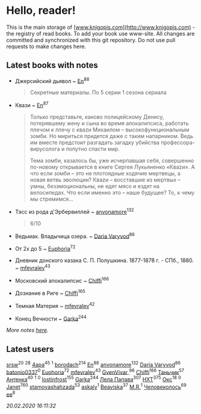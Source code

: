 # Hello, reader!
This is the main storage of [www.knigopis.com](http://www.knigopis.com) - the registry of read books.
To add your book use www-site. All changes are committed and synchronized with this git repository.
Do not use pull requests to make changes here.


## Latest books with notes
* Джерсийский дьявол ~ [En](users/333/333646551-vkontakte)<sup>88</sup>
    > Секретные материалы. По 5 серии 1 сезона сериала

* Квази ~ [En](users/333/333646551-vkontakte)<sup>87</sup>
    > Только представьте, каково полицейскому Денису, потерявшему жену и сына во время апокалипсиса, работать плечом к плечу с кваzи Михаилом – высокофункциональным зомби. Но мириться придется даже с таким напарником. Ведь им вместе предстоит разгадать загадку убийства профессора-вирусолога и попутно спасти мир.
    > 
    > Тема зомби, казалось бы, уже исчерпавшая себя, совершенно по-новому открывается в книге Сергея Лукьяненко «Кваzи». А что если зомби – это не плотоядные ходячие мертвецы, а новая ветвь эволюции? Кваzи – восставшие из мертвых – умны, безэмоциональны, не едят мясо и ездят на велосипедах. Что если именно это – наше будущее? То, к чему мы стремимся…

* Тэсс из рода д'Эрбервиллей ~ [anvonamore](users/595/5957175-vkontakte)<sup>132</sup>
    > 6/10

* Ведьмак. Владычица озера. ~ [Daria Varyvod](users/829/829893410524253-facebook)<sup>86</sup>

* От 2х до 5 ~ [Euphoria](users/106/106304994652616315178-google)<sup>72</sup>

* Дневник донского казака С. П. Полушкина. 1877-1878 г. - СПб., 1880. ~ [mfevralev](users/140/140966150-vkontakte)<sup>43</sup>

* Московский апокалипсис ~ [Chiffi](users/105/105831994080785626680-google)<sup>166</sup>

* Дознание в Риге ~ [Chiffi](users/105/105831994080785626680-google)<sup>165</sup>

* Темная Материя ~ [mfevralev](users/140/140966150-vkontakte)<sup>42</sup>

* Конец Вечности ~ [Garka](users/115/115753719718250012620-google)<sup>244</sup>


_More notes [here](latest_books_with_notes.md)._


## Latest users
[srsw](users/200/20087139-yandex)<sup>20</sup> 
[](users/270/270444099499-odnoklassniki)<sup>28</sup> 
[4apa](users/117/117392596378069249667-google)<sup>45</sup> 
[](users/842/8423922445190342448-mailru)<sup>1</sup> 
[borodach](users/157/15706320-vkontakte)<sup>214</sup> 
[En](users/333/333646551-vkontakte)<sup>88</sup> 
[anvonamore](users/595/5957175-vkontakte)<sup>132</sup> 
[Daria Varyvod](users/829/829893410524253-facebook)<sup>86</sup> 
[batonio0337](users/112/112082930542376179829-google)<sup>0</sup> 
[Euphoria](users/106/106304994652616315178-google)<sup>72</sup> 
[mfevralev](users/140/140966150-vkontakte)<sup>43</sup> 
[GvenVivar ](users/158/158266434925901-facebook)<sup>96</sup> 
[Chiffi](users/105/105831994080785626680-google)<sup>166</sup> 
[Таньчик](users/209/2096581563762610-facebook)<sup>57</sup> 
[Антенка](users/118/118158645037334943900-google)<sup>40</sup> 
[](users/104/104950233638594044334-google)<sup>1</sup> 
[](users/104/104950233638594044334-googleplus)<sup>0</sup> 
[lostinfrost](users/217/217891524-vkontakte)<sup>155</sup> 
[Garka](users/115/115753719718250012620-google)<sup>244</sup> 
[Лела Папава](users/761/76187635-vkontakte)<sup>307</sup> 
[HXT](users/100/100002563462782-facebook)<sup>375</sup> 
[Окс](users/102/102536471289425216982-google)<sup>18</sup> 
[](users/133/1333089180107181-facebook)<sup>0</sup> 
[Janet](users/108/108113656204404967440-google)<sup>760</sup> 
[stamovashahzada](users/310/310646815-vkontakte)<sup>53</sup> 
[askaly](users/326/326783541-vkontakte)<sup>1</sup> 
[Beaviska](users/102/10202544960024508-facebook)<sup>37</sup> 
[M.R.](users/224/2243130637083499985-mailru)<sup>1</sup> 
[Человеколось](users/174/17475979687188177329-mailru)<sup>69</sup> 
[ee](users/219/2195256973544755662-mailru)<sup>8</sup> 


_20.02.2020 16:11:32_
